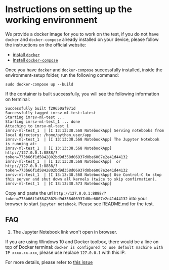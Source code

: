 # Instructions on setting up the working environment

We provide a docker image for you to work on the test, if you do not have `docker` and `docker-compose` already installed on your device, please follow the instructions on the official website:

- [install `docker`](https://docs.docker.com/install/linux/docker-ce/)
- [install `docker-compose`](https://docs.docker.com/compose/install/)

Once you have `docker` and `docker-compose` successfully installed, inside the environment-setup folder, run the following command:

```shell
sudo docker-compose up --build
```

If the container is built successfully, you will see the following information on terminal:

```shell
Successfully built f29650af971d
Successfully tagged imrsv-ml-test:latest
Starting imrsv-ml-test ... 
Starting imrsv-ml-test_1 ... done
Attaching to imrsv-ml-test_1
imrsv-ml-test_1  | [I 13:13:38.568 NotebookApp] Serving notebooks from local directory: /home/python_user/app
imrsv-ml-test_1  | [I 13:13:38.568 NotebookApp] The Jupyter Notebook is running at:
imrsv-ml-test_1  | [I 13:13:38.568 NotebookApp] http://127.0.0.1:8888/?token=773b66f1d5842802bd9d358d06937d0be6007e2e41d44132
imrsv-ml-test_1  | [I 13:13:38.568 NotebookApp]  or http://127.0.0.1:8888/?token=773b66f1d5842802bd9d358d06937d0be6007e2e41d44132
imrsv-ml-test_1  | [I 13:13:38.568 NotebookApp] Use Control-C to stop this server and shut down all kernels (twice to skip confirmation).
imrsv-ml-test_1  | [C 13:13:38.573 NotebookApp] 
```

Copy and paste the url `http://127.0.0.1:8888/?token=773b66f1d5842802bd9d358d06937d0be6007e2e41d44132` into your browser to start `jupyter notebook`. Please see README.md for the test.

## FAQ

1. The Jupyter Notebook link won't open in browser.

If you are using Windows 10 and Docker toolbox, there would be a line on top of Docker terminal:
`docker is configured to use default machine with IP xxxx.xx.xxx`,
please use replace `127.0.0.1` with this IP. 

For more details, please refer to [this issue](https://github.com/jupyter/docker-stacks/issues/634#issuecomment-387318354)

